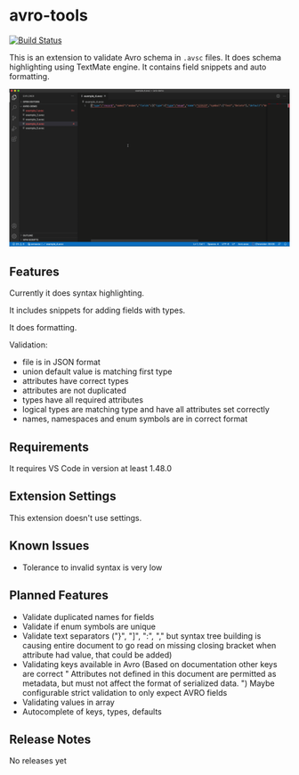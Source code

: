 # avro-tools

[![Build Status](https://dev.azure.com/tomaszbartoszewski/vscode-avro-tools/_apis/build/status/tomaszbartoszewski.vscode-avro-tools?branchName=main)](https://dev.azure.com/tomaszbartoszewski/vscode-avro-tools/_build/latest?definitionId=1&branchName=main)

This is an extension to validate Avro schema in `.avsc` files. It does schema highlighting using TextMate engine. It contains field snippets and auto formatting.

![](images/avro-demo.gif)

## Features

Currently it does syntax highlighting.

It includes snippets for adding fields with types.

It does formatting.

Validation:
* file is in JSON format
* union default value is matching first type
* attributes have correct types
* attributes are not duplicated
* types have all required attributes
* logical types are matching type and have all attributes set correctly
* names, namespaces and enum symbols are in correct format


## Requirements

It requires VS Code in version at least 1.48.0

## Extension Settings

This extension doesn't use settings.

## Known Issues

* Tolerance to invalid syntax is very low

## Planned Features

* Validate duplicated names for fields
* Validate if enum symbols are unique
* Validate text separators ("}", "]", ":", "," but syntax tree building is causing entire document to go read on missing closing bracket when attribute had value, that could be added)
* Validating keys available in Avro (Based on documentation other keys are correct " Attributes not defined in this document are permitted as metadata, but must not affect the format of serialized data. ") Maybe configurable strict validation to only expect AVRO fields
* Validating values in array
* Autocomplete of keys, types, defaults

## Release Notes

No releases yet